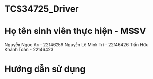 # TCS34725_Driver

# Họ tên sinh viên thực hiện - MSSV
Nguyễn Ngọc An - 22146259
Nguyễn Lê Minh Trí - 22146426
Trần Hữu Khánh Toàn - 22146423

# Hướng dẫn sử dụng
